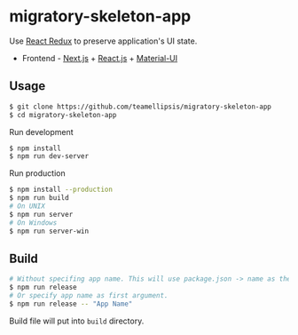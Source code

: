 # migratory-skeleton-app

Use [React Redux](https://react-redux.js.org/) to preserve application's UI state.

- Frontend - [Next.js](https://nextjs.org/) + [React.js](https://reactjs.org/) + [Material-UI](https://material-ui.com/)

## Usage
``` bash
$ git clone https://github.com/teamellipsis/migratory-skeleton-app
$ cd migratory-skeleton-app
```
Run development
``` bash
$ npm install
$ npm run dev-server
```
Run production
``` bash
$ npm install --production
$ npm run build
# On UNIX
$ npm run server
# On Windows
$ npm run server-win
```

## Build
```bash
# Without specifing app name. This will use package.json -> name as the app name.
$ npm run release
# Or specify app name as first argument.
$ npm run release -- "App Name"
```
Build file will put into `build` directory.
